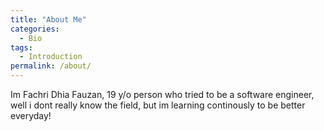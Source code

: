 ```yaml
---
title: "About Me"
categories:
  - Bio
tags:
  - Introduction
permalink: /about/
---
```


Im Fachri Dhia Fauzan, 19 y/o person who tried to be a software engineer, well i dont really know the field, but im learning continously to be better everyday!